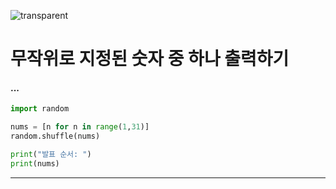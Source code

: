 ![transparent](https://capsule-render.vercel.app/api?type=transparent&fontColor=ffcc33&text=MinJun's%20GitHub%20&height=150&fontSize=60&desc=TIL&descAlignY=75&descAlign=60)

# 무작위로 지정된 숫자 중 하나 출력하기

#### ...
```python
import random

nums = [n for n in range(1,31)]
random.shuffle(nums)

print("발표 순서: ")
print(nums)
```

<hr>
